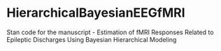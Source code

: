 # HierarchicalBayesianEEGfMRI
Stan code for the manuscript - Estimation of fMRI Responses Related to Epileptic Discharges Using Bayesian Hierarchical Modeling
